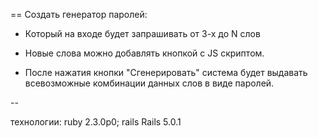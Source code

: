 == Создать генератор паролей:

* Который на входе будет запрашивать от 3-х до N слов

* Новые слова можно добавлять кнопкой с JS скриптом.

* После нажатия кнопки "Сгенерировать" система будет выдавать всевозможные 
  комбинации данных слов в виде паролей.

--

технологии: ruby 2.3.0p0; rails Rails 5.0.1